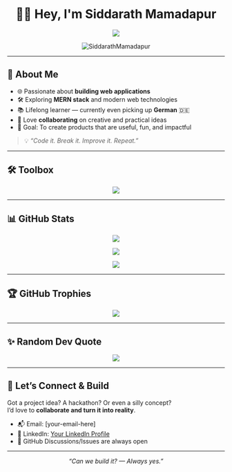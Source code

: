 <h1 align="center">👨‍💻 Hey, I'm Siddarath Mamadapur</h1>

<p align="center">
  <img src="https://readme-typing-svg.demolab.com?font=Fira+Code&size=22&duration=2500&pause=1000&color=4DB8FF&center=true&vCenter=true&width=500&lines=Full-Stack+Web+Developer;Tech+Explorer+%26+Builder;Always+Learning+New+Things;Code.+Break.+Improve." />
</p>

<p align="center"> 
  <img src="https://komarev.com/ghpvc/?username=SiddarathMamadapur&label=Profile%20views&color=0e75b6&style=flat" alt="SiddarathMamadapur" /> 
</p>

---

## 🚀 About Me  

- 🌐 Passionate about **building web applications**  
- 🛠 Exploring **MERN stack** and modern web technologies  
- 📚 Lifelong learner — currently even picking up **German** 🇩🇪  
- 🤝 Love **collaborating** on creative and practical ideas  
- 🎯 Goal: To create products that are useful, fun, and impactful  

> 💡 _“Code it. Break it. Improve it. Repeat.”_

---

## 🛠 Toolbox  

<p align="center">
  <img src="https://skillicons.dev/icons?i=react,nextjs,nodejs,express,mongodb,js,ts,html,css,tailwind,git,github,figma,vscode" />
</p>

---

## 📊 GitHub Stats  

<p align="center">
  <img src="https://github-readme-stats.vercel.app/api?username=SiddarathMamadapur&show_icons=true&theme=tokyonight" />
</p>

<p align="center">
  <img src="https://streak-stats.demolab.com?user=SiddarathMamadapur&theme=tokyonight&hide_border=true" />
</p>

<p align="center">
  <img src="https://github-readme-activity-graph.vercel.app/graph?username=SiddarathMamadapur&theme=tokyo-night" />
</p>

---

## 🏆 GitHub Trophies  

<p align="center"> 
  <img src="https://github-profile-trophy.vercel.app/?username=SiddarathMamadapur&theme=tokyonight&no-frame=true&row=1&column=6" />
</p>

---

## ✨ Random Dev Quote  

<p align="center">
  <img src="https://quotes-github-readme.vercel.app/api?type=horizontal&theme=tokyonight" />
</p>

---

## 🤝 Let’s Connect & Build  

Got a project idea? A hackathon? Or even a silly concept?  
I’d love to **collaborate and turn it into reality**.  

- 📬 Email: [your-email-here]  
- 💼 LinkedIn: [Your LinkedIn Profile](https://www.linkedin.com/in/siddarath-mamadapur)  
- 🖤 GitHub Discussions/Issues are always open  

---

<p align="center"><i>“Can we build it? — Always yes.”</i></p>
